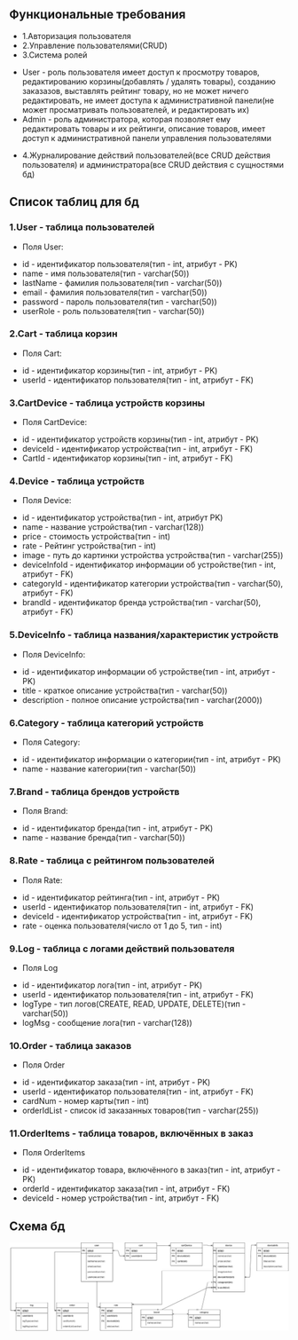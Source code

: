 ## Функциональные требования

* 1.Авторизация пользователя
* 2.Управление пользователями(CRUD)
* 3.Система ролей
+  User - роль пользователя имеет доступ к просмотру товаров, редактированию корзины(добавлять / удалять товары), созданию заказазов, выставлять рейтинг товару, но не может ничего редактировать, не имеет доступа к административной панели(не может просматривать пользователей, и редактировать их)
+  Admin - роль администратора, которая позволяет ему редактировать товары и их рейтинги, описание товаров, имеет доступ к административной панели управления пользователями 
* 4.Журналирование действий пользователей(все CRUD действия пользователя) и администратора(все CRUD действия с сущностями бд)

## Список таблиц для бд
### 1.User - таблица пользователей
* Поля User:
+ id - идентификатор пользователя(тип - int, атрибут - PK)
+ name - имя пользователя(тип - varchar(50))
+ lastName - фамилия пользователя(тип - varchar(50))
+ email - фамилия пользователя(тип - varchar(50))
+ password - пароль пользователя(тип - varchar(50))
+ userRole - роль пользователя(тип - varchar(50))
### 2.Cart - таблица корзин
* Поля Cart:
+ id - идентификатор корзины(тип - int, атрибут - PK)
+ userId - идентификатор пользователя(тип - int, атрибут - FK)
### 3.CartDevice - таблица устройств корзины
* Поля CartDevice:
+ id - идентификатор устройств корзины(тип - int, атрибут - PK)
+ deviceId - идентификатор устройства(тип - int, атрибут - FK)
+ CartId - идентификатор корзины(тип - int, атрибут - FK)
### 4.Device - таблица устройств
* Поля Device:
+ id - идентификатор устройства(тип - int, атрибут PK)
+ name - название устройства(тип - varchar(128))
+ price - стоимость устройства(тип - int)
+ rate - Рейтинг устройства(тип - int)
+ image - путь до картинки устройства устройства(тип - varchar(255))
+ deviceInfoId - идентификатор информации об устройстве(тип - int, атрибут - FK)
+ categoryId - идентификатор категории устройства(тип - varchar(50), атрибут - FK)
+ brandId - идентификатор бренда устройства(тип - varchar(50), атрибут - FK)
### 5.DeviceInfo - таблица названия/характеристик устройств
* Поля DeviceInfo:
+ id - идентификатор информации об устройстве(тип - int, атрибут - PK)
+ title - краткое описание устройства(тип - varchar(50))
+ description - полное описание устройства(тип - varchar(2000))
### 6.Category - таблица категорий устройств
* Поля Category:
+ id - идентификатор информации о категории(тип - int, атрибут - PK)
+ name - название категории(тип - varchar(50))
### 7.Brand - таблица брендов устройств
* Поля Brand:
+ id - идентификатор бренда(тип - int, атрибут - PK)
+ name - название бренда(тип - varchar(50))
### 8.Rate - таблица с рейтингом пользователей
* Поля Rate:
+ id - идентификатор рейтинга(тип - int, атрибут - PK)
+ userId - идентификатор пользователя(тип - int, атрибут - FK)
+ deviceId - идентификатор устройства(тип - int, атрибут - FK)
+ rate - оценка пользователя(число от 1 до 5, тип - int)
### 9.Log - таблица с логами действий пользователя
* Поля Log
+ id - идентификатор лога(тип - int, атрибут - PK)
+ userId - идентификатор пользователя(тип - int, атрибут - FK)
+ logType - тип логов(CREATE, READ, UPDATE, DELETE)(тип - varchar(50))
+ logMsg - сообщение лога(тип - varchar(128))
### 10.Order - таблица заказов
* Поля Order
+ id - идентификатор заказа(тип - int, атрибут - PK)
+ userId - идентификатор пользователя(тип - int, атрибут - FK)
+ cardNum - номер карты(тип - int)
+ orderIdList - список id заказанных товаров(тип - varchar(255))
### 11.OrderItems - таблица товаров, включённых в заказ
* Поля OrderItems
+ id - идентификатор товара, включённого в заказ(тип - int, атрибут - PK)
+ orderId - идентификатор заказа(тип - int, атрибут - FK)
+ deviceId - номер устройства(тип - int, атрибут - FK)
## Схема бд
![](Lab1.drawio.png)
